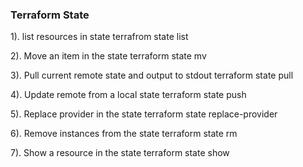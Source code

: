 ### Terraform State

1). list resources in state
    terrafrom state list

2). Move an item in the state
    terraform state mv

3). Pull current remote state and output to stdout
    terraform state pull

4). Update remote from a local state
    terraform state push

5). Replace provider in the state
    terraform state replace-provider

6). Remove instances from the state
    terraform state rm

7). Show a resource in the state
    terraform state show